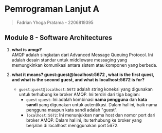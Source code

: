 # Pemrograman Lanjut A
> Fadrian Yhoga Pratama - 2206819395

## Module 8 - Software Architectures

1. **what is amqp?** </br>
AMQP adalah singkatan dari Advanced Message Queuing Protocol. Ini adalah desain standar untuk middleware messaging yang memungkinkan komunikasi antara sistem atau komponen yang berbeda.

2. **what it means? guest:guest@localhost:5672 , what is the first quest, and what is the second guest, and what is localhost:5672 is for?**</br>
   - `guest:guest@localhost:5672` adalah string koneksi yang digunakan untuk terhubung ke broker AMQP. Ini terdiri dari tiga bagian:
     - `guest:guest`: Ini adalah kombinasi **nama pengguna** dan **kata sandi** yang digunakan untuk autentikasi. Dalam hal ini, baik nama pengguna maupun kata sandi adalah "guest".
     - `localhost:5672`: Ini menunjukkan nama host dan nomor port dari broker AMQP. Dalam hal ini, itu terhubung ke broker yang berjalan di localhost menggunakan port 5672.